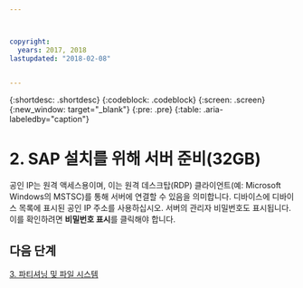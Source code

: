 ```yaml
---



copyright:
  years: 2017, 2018
lastupdated: "2018-02-08"


---
```


{:shortdesc: .shortdesc}
{:codeblock: .codeblock}
{:screen: .screen}
{:new_window: target="_blank"}
{:pre: .pre}
{:table: .aria-labeledby="caption"}

# 2. SAP 설치를 위해 서버 준비(32GB)

공인 IP는 원격 액세스용이며, 이는 원격 데스크탑(RDP) 클라이언트(예: Microsoft Windows의 MSTSC)를 통해 서버에 연결할 수 있음을 의미합니다. 디바이스에 디바이스 목록에 표시된 공인 IP 주소를 사용하십시오. 서버의 관리자 비밀번호도 표시됩니다. 이를 확인하려면 **비밀번호 표시**를 클릭해야 합니다.

## 다음 단계

 [3. 파티셔닝 및 파일 시스템](/docs/infrastructure/sap-netweaver-ms-qrg/ms-partition-32GB.html)
